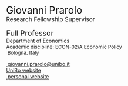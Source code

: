 <span style="font-size: 20pt; color: var(--global-theme-color);"> Giovanni Prarolo </span> <br> <p style="font-size: 12pt; margin-top: -15px; color: var(--global-theme-color);"> Research Fellowship Supervisor </p>

<span style="font-size: 15pt;"> Full Professor </span> <br> Department of Economics <br> <span style="font-size: 10pt;"> Academic discipline: ECON-02/A Economic Policy </span> <br> <span style="font-size: 10pt;"> <i class="fa-solid fa-location-dot"></i> &nbsp;Bologna, Italy</span>

[<i class="fa-solid fa-envelope"></i> &nbsp;giovanni.prarolo@unibo.it](mailto:giovanni.prarolo@unibo.it) <br>
[<i class="fa-solid fa-graduation-cap"></i> UniBo website](https://www.unibo.it/sitoweb/giovanni.prarolo/en) <br>
[<i class="fa-solid fa-arrow-up-right-from-square"></i> &nbsp;personal website](https://sites.google.com/site/giovanniprarolo/)
